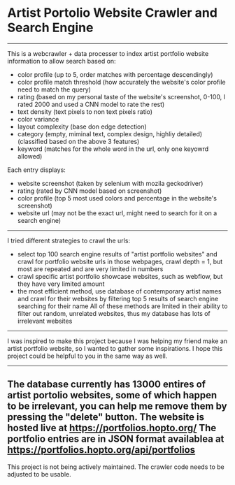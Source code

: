 # Artist Portolio Website Crawler and Search Engine

---

This is a webcrawler + data processer to index artist portfolio website information to allow search based on:
- color profile (up to 5, order matches with percentage descendingly)
- color profile match threshold (how accurately the website's color profile need to match the query)
- rating (based on my personal taste of the website's screenshot, 0-100, I rated 2000 and used a CNN model to rate the rest)
- text density (text pixels to non text pixels ratio)
- color variance
- layout complexity (base don edge detection)
- category (empty, miminal text, complex design, highliy detailed) (classified based on the above 3 features)
- keyword (matches for the whole word in the url, only one keyowrd allowed)

Each entry displays:
- website screenshot (taken by selenium with mozila geckodriver)
- rating (rated by CNN model based on screenshot)
- color profile (top 5 most used colors and percentage in the website's screenshot)
- website url (may not be the exact url, might need to search for it on a search engine)

---

I tried different strategies to crawl the urls:
- select top 100 search engine results of "artist portfolio websites" and crawl for portfolio website urls in those webpages, crawl depth = 1, but most are repeated and are very limited in numbers
- crawl specific artist portfolio showcase websites, such as webflow, but they have very limited amount
- the most efficient method, use database of contemporary artist names and crawl for their websites by filtering top 5 results of search engine searching for their name
All of these methods are lmited in their ability to filter out random, unrelated websites, thus my database has lots of irrelevant websites

---

I was inspired to make this project because I was helping my friend make an artist portfolio website, so I wanted to gather some inspirations. I hope this project could be helpful to you in the same way as well.

---
The database currently has 13000 entires of artist portolio websites, some of which happen to be irrelevant, you can help me remove them by pressing the "delete" button.
The website is hosted live at https://portfolios.hopto.org/
The portfolio entries are in JSON format availablea at https://portfolios.hopto.org/api/portfolios
---

This project is not being actively maintained. The crawler code needs to be adjusted to be usable.
